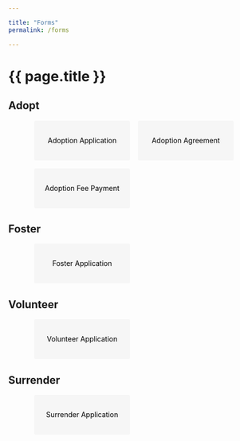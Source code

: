 ```yaml
---

title: "Forms"  
permalink: /forms

---
```


<style>
  .forms {
    display: grid;
    grid-template-columns: repeat(auto-fill, 12rem);
    grid-auto-rows: 5rem;
    gap: 1rem;
    justify-items: stretch;
    align-items: stretch;
    justify-content: center;
  }
  
  .forms a {
    text-decoration: none;
    background-color: #f6f6f6;
    text-align: center;
    border-radius: 3px;
    color: #000;
    line-height: 5rem;
  }
  
  .forms > a:hover, .forms > a:focus {
    text-decoration: underline;
    background-color: #dfdfdf;
  }
</style>

# {{ page.title }}

<h2>Adopt</h2>
<section class="forms">
  <a href="https://airtable.com/embed/shrLDkGf2BNKy8x2T">Adoption Application</a>
  <a href="https://form.jotform.com/220612864298057">Adoption Agreement</a>
  <a href="https://www.paypal.com/paypalme/BossyPawsRescue">Adoption Fee Payment</a>
</section>

<h2>Foster</h2>
<section class="forms">
  <a href="https://airtable.com/embed/shrfQuI0F9XOfpq6U?backgroundColor=gray&fbclid=IwAR3IzfJAkoDCQq4JllJHYlkl3fNkuYcbWUk2ILtcplXabxv9rgnxcsoo8eg">Foster Application</a>
</section>

<h2>Volunteer</h2>
<section class="forms">
  <a href="https://airtable.com/embed/shrwjtavJirAqtwbt?backgroundColor=gray&fbclid=IwAR2QS2dX8ftSzfPx6a8wY8u1o8zT2Q_YUB9fim2XdGNfCXCJ4LvfHBiJOYc">Volunteer Application</a>
</section>

<h2>Surrender</h2>
<section class="forms">
  <a href="https://airtable.com/embed/shrN7aXwKSmclEWOd?backgroundColor=gray&fbclid=IwAR3LQW4a6QOBAb-8ab2HKZC1ixYD4O21HFTkhAdumebzW0ztCklT1M6UyUs">Surrender Application</a>
</section>
